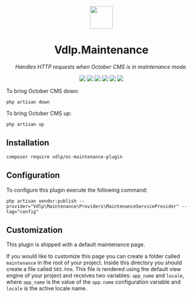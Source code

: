 <p align="center">
	<img height="60px" width="60px" src="https://plugins.vdlp.nl/octobercms/icons/Vdlp.Maintenance.svg">
	<h1 align="center">Vdlp.Maintenance</h1>
</p>

<p align="center">
	<em>Handles HTTP requests when October CMS is in maintenance mode.</em>
</p>

<p align="center">
	<img src="https://badgen.net/packagist/php/vdlp/oc-maintenance-plugin">
	<img src="https://badgen.net/packagist/license/vdlp/oc-maintenance-plugin">
	<img src="https://badgen.net/packagist/v/vdlp/oc-maintenance-plugin/latest">
	<img src="https://badgen.net/packagist/dt/vdlp/oc-maintenance-plugin">
	<img src="https://badgen.net/badge/cms/October%20CMS">
	<img src="https://badgen.net/badge/type/plugin">
</p>

To bring October CMS down:

```
php artisan down
```

To bring October CMS up:

```
php artisan up
```

## Installation

```
composer require vdlp/oc-maintenance-plugin
```

## Configuration

To configure this plugin execute the following command:

```
php artisan vendor:publish --provider="Vdlp\Maintenance\Providers\MaintenanceServiceProvider" --tag="config"
```

## Customization

This plugin is shipped with a default maintenance page.

If you would like to customize this page you can create a folder called `maintenance` in the root of your project. Inside this directory you should create a file called `503.htm`. This file is rendered using the default view engine of your project and receives two variables: `app_name` and `locale`, where `app_name` is the value of the `app.name` configuration variable and `locale` is the active locale name.
